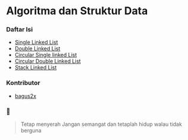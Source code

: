 # Algoritma dan Struktur Data

### Daftar Isi
  - [Single Linked List](https://github.com/bagus2x/data-structure/tree/main/single_linkedlist)
  - [Double Linked List](https://github.com/bagus2x/data-structure/tree/main/double_linkedlist)
  - [Circular Single linked List](https://github.com/bagus2x/data-structure/tree/main/circular_single_linkedlist)
  - [Circular Double Linked List](https://github.com/bagus2x/data-structure/tree/main/circular_double_linkedlist)
  - [Stack Linked List](https://github.com/bagus2x/data-structure/tree/main/stack)

### Kontributor
- [bagus2x](bagus2x.github.io)
### 🏃
> Tetap menyerah
> Jangan semangat
> dan tetaplah hidup
> walau tidak berguna
